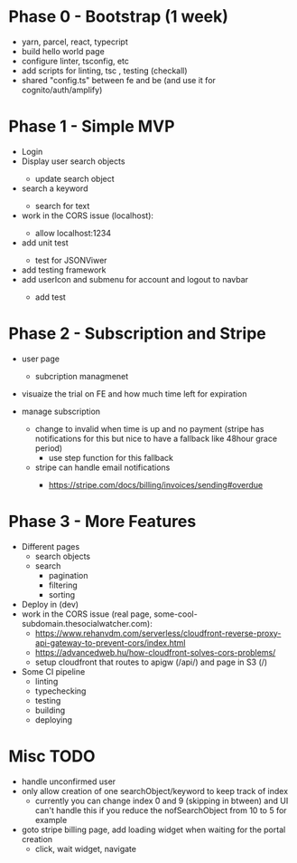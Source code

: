 # Phase 0 - Bootstrap (1 week)

- yarn, parcel, react, typecript <DONE>
- build hello world page <DONE>
- configure linter, tsconfig, etc <DONE>
- add scripts for linting, tsc , testing (checkall) <DONE>
- shared "config.ts" between fe and be (and use it for cognito/auth/amplify) <DONE>

# Phase 1 - Simple MVP

- Login <DONE>
- Display user search objects <DONE>
  - update search object <DONE>
- search a keyword <DONE>
  - search for text <DONE>
- work in the CORS issue (localhost): <DONE>
  - allow localhost:1234 <DONE>
- add unit test <DONE>
  - test for JSONViwer <DONE>
- add testing framework <DONE>
- add userIcon and submenu for account and logout to navbar <DONE>
  - add test <DONE>

# Phase 2 - Subscription and Stripe

- user page
  - subcription managmenet <DONE>
- visuaize the trial on FE and how much time left for expiration <DONE>

- manage subscription <DONE>
  - change to invalid when time is up and no payment (stripe has notifications for this but nice to have a fallback like 48hour grace period)
    - use step function for this fallback <SKIP>
  - stripe can handle email notifications <DONE>
    - https://stripe.com/docs/billing/invoices/sending#overdue

# Phase 3 - More Features

- Different pages
  - search objects
  - search
    - pagination
    - filtering
    - sorting
- Deploy in (dev)
- work in the CORS issue (real page, some-cool-subdomain.thesocialwatcher.com):
  - https://www.rehanvdm.com/serverless/cloudfront-reverse-proxy-api-gateway-to-prevent-cors/index.html
  - https://advancedweb.hu/how-cloudfront-solves-cors-problems/
  - setup cloudfront that routes to apigw (/api/) and page in S3 (/)
- Some CI pipeline
  - linting
  - typechecking
  - testing
  - building
  - deploying

# Misc TODO

- handle unconfirmed user
- only allow creation of one searchObject/keyword to keep track of index
  - currently you can change index 0 and 9 (skipping in btween) and UI can't handle this if you reduce the nofSearchObject from 10 to 5 for example
- goto stripe billing page, add loading widget when waiting for the portal creation
  - click, wait widget, navigate
